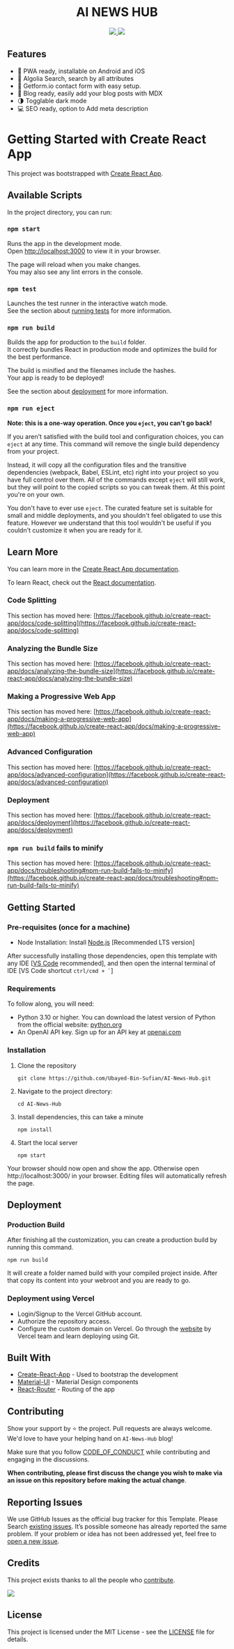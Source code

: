 <h1 align="center">
  AI NEWS HUB
</h1>

<p align="center">  
   <a href="https://reactjs.org/" target="_blank">
     <img src="https://img.shields.io/badge/Powered%20by-React-%2361dafb?logo=react" />
   </a>  
   <a href="https://github.com/Ubayed-Bin-Sufian/AI-News-Hub/blob/main/LICENSE" target="_blank">
     <img src="https://img.shields.io/github/license/BrianRuizy/gatsby-minimal-portfolio?color=red&style=flat" />
   </a>
</p>


## Features

- 📲 PWA ready, installable on Android and iOS
- 🔎 Algolia Search, search by all attributes
- 📧 Getform.io contact form with easy setup.
- 📝 Blog ready, easily add your blog posts with MDX
- 🌗 Togglable dark mode
- 💻 SEO ready, option to Add meta description


# Getting Started with Create React App

This project was bootstrapped with [Create React App](https://github.com/facebook/create-react-app).

## Available Scripts

In the project directory, you can run:

### `npm start`

Runs the app in the development mode.\
Open [http://localhost:3000](http://localhost:3000) to view it in your browser.

The page will reload when you make changes.\
You may also see any lint errors in the console.

### `npm test`

Launches the test runner in the interactive watch mode.\
See the section about [running tests](https://facebook.github.io/create-react-app/docs/running-tests) for more information.

### `npm run build`

Builds the app for production to the `build` folder.\
It correctly bundles React in production mode and optimizes the build for the best performance.

The build is minified and the filenames include the hashes.\
Your app is ready to be deployed!

See the section about [deployment](https://facebook.github.io/create-react-app/docs/deployment) for more information.

### `npm run eject`

**Note: this is a one-way operation. Once you `eject`, you can't go back!**

If you aren't satisfied with the build tool and configuration choices, you can `eject` at any time. This command will remove the single build dependency from your project.

Instead, it will copy all the configuration files and the transitive dependencies (webpack, Babel, ESLint, etc) right into your project so you have full control over them. All of the commands except `eject` will still work, but they will point to the copied scripts so you can tweak them. At this point you're on your own.

You don't have to ever use `eject`. The curated feature set is suitable for small and middle deployments, and you shouldn't feel obligated to use this feature. However we understand that this tool wouldn't be useful if you couldn't customize it when you are ready for it.

## Learn More

You can learn more in the [Create React App documentation](https://facebook.github.io/create-react-app/docs/getting-started).

To learn React, check out the [React documentation](https://reactjs.org/).

### Code Splitting

This section has moved here: [https://facebook.github.io/create-react-app/docs/code-splitting](https://facebook.github.io/create-react-app/docs/code-splitting)

### Analyzing the Bundle Size

This section has moved here: [https://facebook.github.io/create-react-app/docs/analyzing-the-bundle-size](https://facebook.github.io/create-react-app/docs/analyzing-the-bundle-size)

### Making a Progressive Web App

This section has moved here: [https://facebook.github.io/create-react-app/docs/making-a-progressive-web-app](https://facebook.github.io/create-react-app/docs/making-a-progressive-web-app)

### Advanced Configuration

This section has moved here: [https://facebook.github.io/create-react-app/docs/advanced-configuration](https://facebook.github.io/create-react-app/docs/advanced-configuration)

### Deployment

This section has moved here: [https://facebook.github.io/create-react-app/docs/deployment](https://facebook.github.io/create-react-app/docs/deployment)

### `npm run build` fails to minify

This section has moved here: [https://facebook.github.io/create-react-app/docs/troubleshooting#npm-run-build-fails-to-minify](https://facebook.github.io/create-react-app/docs/troubleshooting#npm-run-build-fails-to-minify)

## Getting Started

### Pre-requisites (once for a machine)
- Node Installation: Install [Node.js](https://nodejs.org/en/download/) [Recommended LTS version]

After successfully installing those dependencies, open this template with any IDE [[VS Code](https://code.visualstudio.com/) recommended], and then open the internal terminal of IDE [VS Code shortcut <code>ctrl/cmd + \`</code>]

### Requirements

To follow along, you will need:

- Python 3.10 or higher. You can download the latest version of Python from the official website: [python.org](https://www.python.org)
- An OpenAI API key. Sign up for an API key at [openai.com](https://www.openai.com)

### Installation

1. Clone the repository
   ```
   git clone https://github.com/Ubayed-Bin-Sufian/AI-News-Hub.git
   ```

2. Navigate to the project directory:
   ```
   cd AI-News-Hub
   ```
   
3. Install dependencies, this can take a minute
   ```
   npm install
   ```
   
4. Start the local server
   ```
   npm start
   ```

Your browser should now open and show the app. Otherwise open http://localhost:3000/ in your browser. Editing files will automatically refresh the page.

## Deployment

### Production Build
After finishing all the customization, you can create a production build by running this command.
```
npm run build 
```
It will create a folder named build with your compiled project inside. After that copy its content into your webroot and you are ready to go.

### Deployment using Vercel
- Login/Signup to the Vercel GitHub account.
- Authorize the repository access.
- Configure the custom domain on Vercel.
Go through the [website](https://vercel.com/docs/deployments/deployment-methods) by Vercel team and learn deploying using Git.

## Built With
* [Create-React-App](https://github.com/facebook/create-react-app) - Used to bootstrap the development
* [Material-UI](https://github.com/mui-org/material-ui) - Material Design components
* [React-Router](https://github.com/ReactTraining/react-router) - Routing of the app
  
## Contributing
Show your support by ⭐ the project. Pull requests are always welcome. We'd love to have your helping hand on `AI-News-Hub` blog!

<!--Please see [CONTRIBUTING.md](/CONTRIBUTING.md) for getting started with the contribution.-->

Make sure that you follow [CODE_OF_CONDUCT](/CODE_OF_CONDUCT.md) while contributing and engaging in the discussions. 

**When contributing, please first discuss the change you wish to make via an issue on this repository before making the actual change**.

## Reporting Issues
We use GitHub Issues as the official bug tracker for this Template. Please Search [existing issues](https://github.com/Ubayed-Bin-Sufian/AI-News-Hub/issues). It’s possible someone has already reported the same problem.
If your problem or idea has not been addressed yet, feel free to [open a new issue](https://github.com/Ubayed-Bin-Sufian/AI-News-Hub/issues).

## Credits
This project exists thanks to all the people who [contribute](https://github.com/Ubayed-Bin-Sufian/AI-News-Hub/graphs/contributors).

<a href="https://github.com/Ubayed-Bin-Sufian/AI-News-Hub/graphs/contributors">
  <img src="https://contrib.rocks/image?repo=Ubayed-Bin-Sufian/AI-News-Hub" />
</a>

## License
This project is licensed under the MIT License - see the [LICENSE](./LICENSE) file for details.
